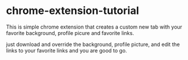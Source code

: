 # chrome-extension-tutorial
This is simple chrome extension that creates a custom new tab with your favorite background, profile picure and favorite links.

just download and override the background, profile picture, and edit the links to your favorite links and you are good to go. 
